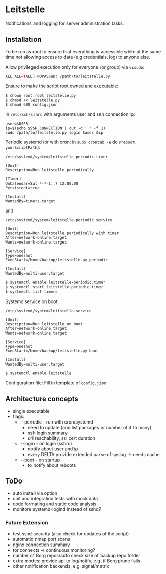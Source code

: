 # Leitstelle
Notifications and logging for server administration tasks.


## Installation
To be run as root to ensure that everything is accessible while at the same
time not allowing access to data (e.g credentials, log) to anyone else.

Allow privileged execution only for everyone (or group) via `visudo`:
```sh
ALL ALL=(ALL) NOPASSWD: /path/to/leitstelle.py
```

Ensure to make the script root owned and executable:
```sh
$ chown root:root leitstelle.py
$ chmod +x leitstelle.py
$ chmod 600 config.json
```

In `/etc/ssh/sshrc` with arguments user and ssh connection ip:
```
user=$USER
ip=$(echo $SSH_CONNECTION | cut -d ' ' -f 1)
sudo /path/to/leitstelle.py login $user $ip
```

Periodic systemd (or with cron: in `sudo crontab -e` do `@reboot yourScriptPath`):

`/etc/systemd/system/leitstelle-periodic.timer`
```
[Unit]
Description=Run leitstelle periodically

[Timer]
OnCalendar=Sat *-*-1..7 12:00:00
Persistent=true

[Install]
WantedBy=timers.target
```
and

`/etc/systemd/system/leitstelle-periodic.service`
```
[Unit]
Description=Run leitstelle periodically with timer
After=network-online.target
Wants=network-online.target

[Service]
Type=oneshot
ExecStart=/home/backup/leitstelle.py periodic

[Install]
WantedBy=multi-user.target
```
```sh
$ systemctl enable leitstelle-periodic.timer
$ systemctl start leitstelle-periodic.timer
$ systemctl list-timers
```

Systemd service on boot:

`/etc/systemd/system/leitstelle.service`
```
[Unit]
Description=Run leitstelle on boot
After=network-online.target
Wants=network-online.target

[Service]
Type=oneshot
ExecStart=/home/backup/leitstelle.py boot

[Install]
WantedBy=multi-user.target
```
```sh
$ systemctl enable leitstelle
```

Configuration file: Fill in template of `config.json`


## Architecture concepts
- single executable
- flags:
  - --periodic - run with cron/systemd
    - need to update (and list packages or number of if to many)
    - ssh login summary
    - url reachability, ssl cert duration
  - --login - on login (sshrc)
    - notify about user and ip
    - every DELTA provide extended parse of syslog -> needs cache
  - --boot - on startup
    - to notify about reboots


## ToDo
- auto install via option
- unit and integration tests with mock data
- code formating and static code analysis
- monitore systemd-logind instead of sshd?

### Future Extension
- test sshd security (also check for updates of the script)
- automatic nmap port scans
- nginx connection summary
- tor connects -> continuous monitoring?
- number of Borg repos/auto check size of backup repo folder
- extra modes: provide api to log/notify, e.g. if Borg prune fails
- other notification backends, e.g. signal/matrix
